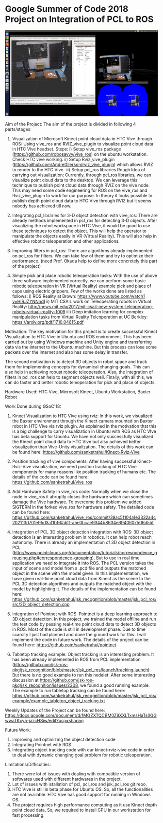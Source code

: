 # Google Summer of Code 2018 Project on Integration of PCL to ROS

![kinect-vive visualization](https://github.com/sanketrahul/GSoC18_Sanket/blob/master/Images/better_screenshot.png) 
 
Aim of the Project: The aim of the project is divided in following 4 parts/stages:
1. Visualization of Microsoft Kinect point cloud data in HTC Vive through ROS: Using vive_ros and RVIZ_vive_plugin to visualize point cloud data in HTC Vive headset.
Steps:
i) Setup vive_ros package (https://github.com/robosavvy/vive_ros) on the ubuntu workstation. Check HTC vive working.
ii) Setup Rviz_vive_plugin (https://github.com/AndreGilerson/rviz_vive_plugin)                      which allows RVIZ to render to the HTC Vive.
iii) Setup pcl_ros libraries
Rough Idea of carrying out visualization:
Currently, through pcl_ros libraries, we can visualize point cloud data to the desktop. 
We can leverage this technique to publish point cloud data through RVIZ on the vive node. 
This may need some code engineering for ROS on the vive_ros and Rviz_vive_plugin to work for our purpose.
In theory it looks possible to publish depth point cloud data to HTC Vive through RVIZ but it seems nobody has achieved till now.
 
2. Integrating pcl_libraries for 3-D object detection with vive_ros: There are already methods implemented in pcl_ros for detecting 3-D objects. After visualizing the robot workspace in HTC Vive, it would be good to use these techniques to detect the object. This will help the operator to manipulate the objects easily in VR (Virtual Reality). This will also help in effective robotic teleoperation and other applications.

3. Improving filters in pcl_ros: There are algorithms already implemented on pcl_ros for filters. We can take few of them and try to optimize their performance. (need Prof. Okada help to define more concretely this part of the project)

4. Simple pick and place robotic teleoperation tasks: With the use of above three software implemented correctly, we can perform some basic robotic teleoperation in VR (Virtual Reality) example pick and place of cups using electric grippers. Few of the works done are listed as follows:
i) ROS Reality at Brown: https://www.youtube.com/watch?v=HlRJZYNNndI
ii) MIT CSAIL work on Teleoperating robots in Virtual Reality:  http://news.mit.edu/2017/mit-csail-new-system-teleoperating-robots-virtual-reality-1009
iii) Deep imitation learning for complex manipulation tasks from Virtual Reality Teleoperation at UC Berkley: https://arxiv.org/pdf/1710.04615.pdf

Motivation: The key motivation for this project is to create successful Kinect Visualization to HTC Vive in Ubuntu and ROS environment. This has been carried out by using Windows machine and Unity engine and transferring data via the internet to the Ubuntu machine. But this process can lose some packets over the internet and also has some delay in transfer. 

The second motivation is to detect 3D objects in robot space and track them for implementing concepts for dynamical changing goals. This can also help in achieving robust robotic teleoperation. Also, the integration of filters in pcl_ros can help to segment objects well. Finally, with all this, we can do faster and better robotic teleoperation for pick and place of objects.

Hardware Used: HTC Vive, Microsoft Kinect, Ubuntu Workstation, Baxter Robot

Work Done during GSoC'18:
1. Kinect Visualization to HTC Vive using rviz: In this work, we visualized the Baxter environment through the Kinect camera mounted on Baxter robot in HTC Vive via rviz plugin. As explained in the motivation that this is a big challenge to carry visualization in Ubuntu with ROS as HTC VIve has beta support for Ubuntu. We have not only successfully visualized the Kinect point cloud data to HTC Vive but also achieved better visualization than Vive-Unity visualization. The details of this work can be found here: https://github.com/sanketrahul/Kinect-Rviz-Vive

2. Position tracking of vive components: After having successful Kinect-Rviz-Vive visualization, we need position tracking of HTC Vive components for many reasons like position tracking of humans etc. The details of the code can be found here: https://github.com/sanketrahul/vive_ros

3. Add Hardware Safety in vive_ros code: Normally when we close the node in vive_ros it abruptly closes the hardware which can sometimes damage the Vive hardware. To overcome this problem we added SIGTERM in the forked vive_ros for hardware safety. The detailed code can be found here: https://github.com/sanketrahul/vive_ros/commit/39ac5f104a1e3332a4c202113d701e95d3af1bf6#diff-a5e0bcae9344b8634e6940607506d55f 

4. Integration of PCL 3D object detection integration with ROS: 3D object detection is an interesting problem in robotics. It can help robot reach autonomy. There is already an implementation of 3D object detection in PCL (http://www.pointclouds.org/documentation/tutorials/correspondence_grouping.php#correspondence-grouping). But to use in real time application we need to integrate it into ROS. The PCL version takes the input of scene and model from a .pcd file and outputs the matched object in the scene with the model given. In this implementation, we have given real-time point cloud data from Kinect as the scene to the PCL 3D detection algorithms and outputs the matched object with the model by highlighting it. The details of the implementation can be found here: https://github.com/sanketrahul/jsk_recognition/blob/master/jsk_pcl_ros/src/3D_object_detection.cpp 

5. Integration of Pointnet with ROS: Pointnet is a deep learning approach to 3D object detection. In this project, we trained the model offline and run the test code by passing real-time point cloud data to detect 3D objects in ROS. Most of the code is still in development phase. Due to time scarcity I just had planned and done the ground work for this. I will implement the code in future work. The details of the project can be found here: https://github.com/sanketrahul/pointnet

6. Tabletop tracking example: Object tracking is an interesting problem. It has been already implemented in ROS from PCL implementation (https://github.com/jsk-ros-pkg/jsk_recognition/blob/master/jsk_pcl_ros/launch/tracking.launch). But there is no good example to run this nodelet. After some interesting discussion at https://github.com/jsk-ros-pkg/jsk_recognition/issues/2308, we found a good running example. The example to run tabletop tracking can be found here: https://github.com/sanketrahul/jsk_recognition/blob/master/jsk_pcl_ros/example/example_tabletop_object_tracking.txt

Weekly Updates of the Project can be found here: https://docs.google.com/document/d/1MGZXTQCBM0Z9XXLTxmsHaTs0GGwwaTKxy5-jazcHSiw/edit?usp=sharing

Future Work:
1. Improving and optimizing the object detection code 
2. Integrating Pointnet with ROS
3. Integrating object tracking code with our kinect-rviz-vive code in order to deal with dynamic changing goal problem for robotic teleoperation.

Limitations/Difficulties:
1. There were lot of issues with dealing with compatible version of softwares used with different hardwares in the project.
2. Lot of issues with istallation of pcl, pcl_ros and jsk_pcl_ros git repo. 
3. HTC Vive is still in beta phase for Ubuntu OS. So, all the functionalities are not available. HTC Vive has good support for running in Windows OS.
4. The project requires high performance computing as it use Kinect depth point cloud data. So, we required to install GPU in our workstation for fast processing.

